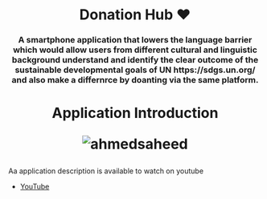 <h1 align="center">Donation Hub ❤️</h1>
<h3 align= "center">A smartphone application that lowers the language barrier which would allow users from different cultural and linguistic background understand and identify the clear outcome of the sustainable developmental goals of UN https://sdgs.un.org/ and also make a differnrce by doanting via the same platform.</h3>

<h1 align="center">Application Introduction<p align="center"> <img src="https://github.com/jogboms/pnyws/workflows/Format,%20Analyze%20and%20Test/badge.svg?branch=master" alt="ahmedsaheed" /> </p></h1>

Aa application description is available to watch on youtube 

- [YouTube](https://youtu.be/NFlrrQAGWYg)
